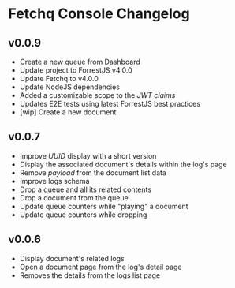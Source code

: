 # Fetchq Console Changelog

## v0.0.9

- Create a new queue from Dashboard
- Update project to ForrestJS v4.0.0
- Update Fetchq to v4.0.0
- Update NodeJS dependencies
- Added a customizable scope to the _JWT claims_
- Updates E2E tests using latest ForrestJS best practices
- [wip] Create a new document

## v0.0.7

- Improve _UUID_ display with a short version
- Display the associated document's details within the log's page
- Remove _payload_ from the document list data
- Improve logs schema
- Drop a queue and all its related contents
- Drop a document from the queue
- Update queue counters while "playing" a document
- Update queue counters while dropping

## v0.0.6

- Display document's related logs
- Open a document page from the log's detail page
- Removes the details from the logs list page
